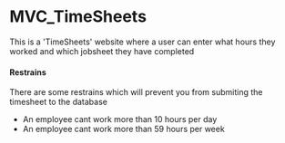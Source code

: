 # MVC_TimeSheets
This is a 'TimeSheets' website where a user can enter what hours they worked and which jobsheet they have completed

#### Restrains
There are some restrains which will prevent you from submiting the timesheet to the database
- An employee cant work more than 10 hours per day
- An employee cant work more than 59 hours per week
